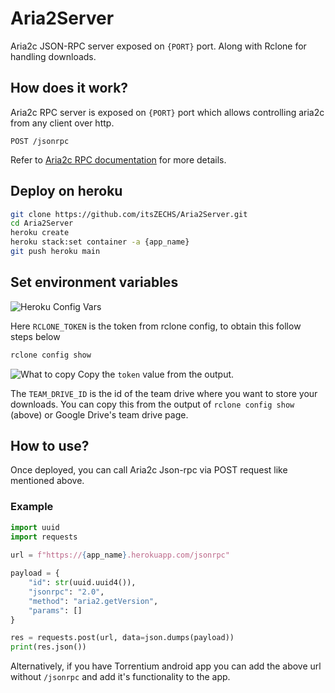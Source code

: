 # Aria2Server

Aria2c JSON-RPC server exposed on `{PORT}` port. Along with Rclone for handling downloads.

## How does it work?

Aria2c RPC server is exposed on `{PORT}` port which allows controlling aria2c from any client over http.

```http
POST /jsonrpc
```

Refer to [Aria2c RPC documentation](https://aria2.github.io/manual/en/html/aria2c.html#rpc-interface) for more details.

## Deploy on heroku

```bash
git clone https://github.com/itsZECHS/Aria2Server.git
cd Aria2Server
heroku create
heroku stack:set container -a {app_name}
git push heroku main
```

## Set environment variables

![Heroku Config Vars](https://files.catbox.moe/3x6bb7.png)

Here `RCLONE_TOKEN` is the token from rclone config, to obtain this follow steps below

```bash
rclone config show
```

![What to copy](https://files.catbox.moe/32ujgg.png)
Copy the `token` value from the output.

The `TEAM_DRIVE_ID` is the id of the team drive where you want to store your downloads. You can copy this from the output of `rclone config show` (above) or Google Drive's team drive page.

## How to use?

Once deployed, you can call Aria2c Json-rpc via POST request like mentioned above.

### Example

```py
import uuid
import requests
 
url = f"https://{app_name}.herokuapp.com/jsonrpc"

payload = {
    "id": str(uuid.uuid4()),
    "jsonrpc": "2.0",
    "method": "aria2.getVersion",
    "params": []
}

res = requests.post(url, data=json.dumps(payload))
print(res.json())
```

Alternatively, if you have Torrentium android app you can add the above url without `/jsonrpc` and add it's functionality to the app.
